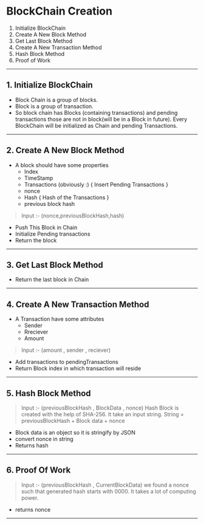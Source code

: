 #	BlockChain Creation

1) Initialize BlockChain
2) Create A New Block Method
3) Get Last Block Method
4) Create A New Transaction Method
5) Hash Block Method
6) Proof of Work
_____________________________________________



## 1. Initialize BlockChain

* Block Chain is a group of blocks.
* Block is a group of transaction.
* So block chain has Blocks (containing transactions) and pending transactions those are not in block(will be in a Block in future). Every BlockChain will be initialized as Chain and pending Transactions.

---------------------------------------------------------------------------

## 2. Create A New Block Method

* A block should have some properties
	* Index
	* TimeStamp
	* Transactions (obviously :) { Insert Pending Transactions }
	* nonce
	* Hash { Hash of the Transactions }
	* previous block hash

> Input :- (nonce,previousBlockHash,hash)
* Push This Block in Chain
* Initialize Pending transactions
* Return the block

----------------------------------------------------------------------------------

## 	3. Get Last Block Method

* Return the last block in Chain

------------------------------------------------

## 4. Create A New Transaction Method

* A Transaction have some attributes
	* Sender
	* Rreciever
	* Amount

> Input :- (amount , sender , reciever)
* Add transactions to pendingTransactions
* Return Block index in which transaction will reside
----------------------------------------------------

## 5. Hash Block Method
> Input :- (previousBlockHash , BlockData , nonce)
Hash Block is created with the help of SHA-256. It take an input string.
> String = previousBlockHash + Block data + nonce
- Block data is an object so it is stringify by JSON
- convert nonce in string
- Returns hash
------------------------------

## 6. Proof Of Work
> Input :- (previousBlockHash , CurrentBlockData)
we found a nonce such that generated hash starts with 0000.
It takes a lot of computing power.
* returns nonce
---


